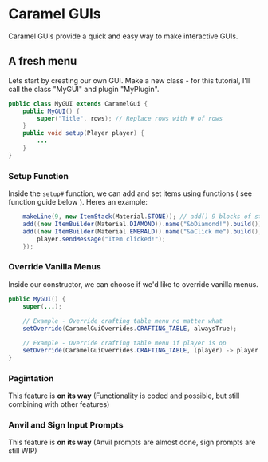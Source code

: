 # Caramel GUIs

Caramel GUIs provide a quick and easy way to make interactive GUIs.

## A fresh menu

Lets start by creating our own GUI. Make a new class - for this tutorial, I'll call the class "MyGUI" and plugin "MyPlugin".

```java
public class MyGUI extends CaramelGui {
    public MyGUI() {
        super("Title", rows); // Replace rows with # of rows
    }
    public void setup(Player player) {
        ...
    }
}
```

### Setup Function

Inside the `setup#` function, we can add and set items using functions ( see function guide below ). Heres an example:

```java
    makeLine(9, new ItemStack(Material.STONE)); // add() 9 blocks of stone automatically
    add((new ItemBuilder(Material.DIAMOND)).name("&bDiamond!").build());
    add((new ItemBuilder(Material.EMERALD)).name("&aClick me").build(), (player) -> {
        player.sendMessage("Item clicked!");
    });
```

### Override Vanilla Menus

Inside our constructor, we can choose if we'd like to override vanilla menus.

```java
public MyGUI() {
    super(...);
    
    // Example - Override crafting table menu no matter what
    setOverride(CaramelGuiOverrides.CRAFTING_TABLE, alwaysTrue);

    // Example - Override crafting table menu if player is op
    setOverride(CaramelGuiOverrides.CRAFTING_TABLE, (player) -> player.isOP());
}
```

### Pagintation

This feature is **on its way** (Functionality is coded and possible, but still combining with other features)

### Anvil and Sign Input Prompts

This feature is **on its way** (Anvil prompts are almost done, sign prompts are still WIP)
